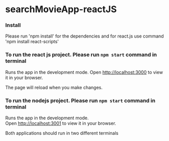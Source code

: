 # searchMovieApp-reactJS

### Install

Please run 'npm install' for the dependencies and for react.js use command 'npm install react-scripts'

### To run the react js project. Please run `npm start` command in terminal

Runs the app in the development mode.
Open [http://localhost:3000](http://localhost:3000) to view it in your browser.

The page will reload when you make changes.

### To run the nodejs project. Please run `npm start` command in terminal

Runs the app in the development mode.\
Open [http://localhost:3001](http://localhost:3001) to view it in your browser.

Both applications should run in two different terminals
